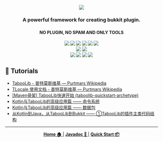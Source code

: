 <p align="center">
  <!-- legacy https://i.loli.net/2019/07/06/5d1f802426f2a12175.png -->
  <img src="https://i.loli.net/2021/02/24/pbLg5T4DyU2YoKS.png">
</p>
<h3 align="center">A powerful framework for creating bukkit plugin.</b><h3>
<h4 align="center">NO PLUGIN, NO SPAM AND ONLY TOOLS</b><h4>
<p align="center">
  <a>
    <img src="https://img.shields.io/github/license/bkm016/taboolib.svg">
  </a>
  <a>
    <img src="https://img.shields.io/github/downloads/Bkm016/TabooLib/total.svg">
  </a>
  <a>
    <img src="https://img.shields.io/github/languages/code-size/bkm016/taboolib.svg">
  </a>
  <a>
    <img src="https://img.shields.io/github/release/Bkm016/TabooLib.svg">
  </a>
  <a>
    <img src="https://img.shields.io/badge/Bukkit-1.8~1.16-blue.svg">
  </a>
  <a>
    <img src="https://img.shields.io/badge/Loader-2.12-blue.svg">
  </a>
  <br>
  <a>
    <img src="https://img.shields.io/badge/TabooLib Kotlin-1.0.66-green.svg">
  </a>
  <a>
    <img src="https://img.shields.io/badge/TabooLib Deprecated-1.0.6-green.svg">
  </a>
  <br>
  <a>
    <img src="https://img.shields.io/badge/kether--common-1.0.10-green.svg">
  </a>
  <a>
    <img src="https://img.shields.io/badge/navigation--no--entity-1.0.7-green.svg">
  </a>
  <a>
    <img src="https://img.shields.io/badge/blockdb-1.0.0-green.svg">
  </a>
  <a>
    <img src="https://img.shields.io/badge/menubuilderlib-1.0.0-green.svg">
  </a>
</p>
  
## 🌟 Tutorials
+ [TabooLib - 普特莫斯维基 — Purtmars Wikipedia](https://wiki.ptms.ink/index.php?title=TabooLib)
+ [TLocale 使用文档 - 普特莫斯维基 — Purtmars Wikipedia](https://wiki.ptms.ink/index.php?title=TLocale_使用文档)  
+ [[Maven骨架] TabooLib快速开始 (taboolib-quickstart-archetype)](https://www.mcbbs.net/thread-1149901-1-1.html)
+ [Kotlin与TabooLib的高级应用篇 —— 命令系统](https://www.mcbbs.net/thread-1165853-1-1.html)
+ [Kotlin与TabooLib的高级应用篇 —— 数据包](https://www.mcbbs.net/thread-1153472-1-1.html)
+ [从Kotlin到Java，从TabooLib到Bukkit —— ①TabooLib的插件主类代码结构](https://www.mcbbs.net/thread-1122780-1-1.html)

---
<p align="center">
  <a href="https://tabooproject.org">
    <b>Home 🏠</b>
  </a>
  |
  <a href="https://tabooproject.org/doc">
    <b>Javadoc 📖</b>
  </a>
  |
  <a href="https://wiki.ptms.ink/index.php?title=TabooLib">
    <b>Quick Start 📦</b>
  </a>
</p>
